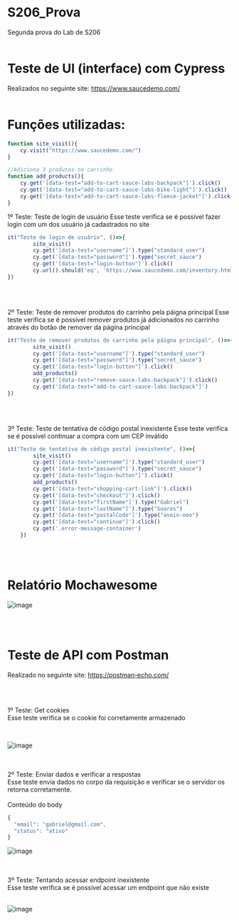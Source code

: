 # S206_Prova
Segunda prova do Lab de S206
<br>
<br>

# Teste de UI (interface) com Cypress
Realizados no seguinte site: https://www.saucedemo.com/
<br>
<br>

# Funções utilizadas:
```javascript
function site_visit(){
    cy.visit("https://www.saucedemo.com/")
}

//Adiciona 3 produtos no carrinho
function add_products(){
    cy.get('[data-test="add-to-cart-sauce-labs-backpack"]').click()
    cy.get('[data-test="add-to-cart-sauce-labs-bike-light"]').click()
    cy.get('[data-test="add-to-cart-sauce-labs-fleece-jacket"]').click()
}
```

1º Teste: Teste de login de usuário
Esse teste verifica se é possível fazer login com um dos usuário já cadastrados no site
```javascript
it("Teste de login de usuário", ()=>{
        site_visit()
        cy.get('[data-test="username"]').type("standard_user")
        cy.get('[data-test="password"]').type("secret_sauce")
        cy.get('[data-test="login-button"]').click()
        cy.url().should('eq', 'https://www.saucedemo.com/inventory.html')
})
```

<br>
<br>

2º Teste: Teste de remover produtos do carrinho pela páigna principal
Esse teste verifica se é possível remover produtos já adicionados no carrinho através do botão de remover da página principal
```javascript
it("Teste de remover produtos do carrinho pela páigna principal", ()=>{
        site_visit()
        cy.get('[data-test="username"]').type("standard_user")
        cy.get('[data-test="password"]').type("secret_sauce")
        cy.get('[data-test="login-button"]').click()
        add_products()
        cy.get('[data-test="remove-sauce-labs-backpack"]').click()
        cy.get('[data-test="add-to-cart-sauce-labs-backpack"]')
})
```

<br>
<br>

3º Teste: Teste de tentativa de código postal inexistente
Esse teste verifica se é possível continuar a compra com um CEP inválido
```javascript
it("Teste de tentativa de código postal inexistente", ()=>{
        site_visit()
        cy.get('[data-test="username"]').type("standard_user")
        cy.get('[data-test="password"]').type("secret_sauce")
        cy.get('[data-test="login-button"]').click()
        add_products()
        cy.get('[data-test="shopping-cart-link"]').click()
        cy.get('[data-test="checkout"]').click()
        cy.get('[data-test="firstName"]').type("Gabriel")
        cy.get('[data-test="lastName"]').type("Soares")
        cy.get('[data-test="postalCode"]').type("aseio-oeo")
        cy.get('[data-test="continue"]').click()
        cy.get('.error-message-container')
    })
```

<br>
<br>

# Relatório Mochawesome
![image](https://github.com/user-attachments/assets/3080990c-50b7-48c5-8c39-2509ba5bcb36)

<br>
<br>

# Teste de API com Postman
Realizado no seguinte site: https://postman-echo.com/

<br>
<br>

1º Teste: Get cookies
<br>
Esse teste verifica se o cookie foi corretamente armazenado

<br>

![image](https://github.com/user-attachments/assets/e3463a02-d5db-404a-8fa2-8f9a1a3c5cbd)

<br>
<br>
2º Teste: Enviar dados e verificar a respostas
<br>
Esse teste envia dados no corpo da requisição e verificar se o servidor os retorna corretamente.

<br>
<br>
Conteúdo do body

```javascript
{
  "email": "gabriel@gmail.com",
  "status": "ativo"
}
```

![image](https://github.com/user-attachments/assets/a79bb0b5-949b-44d9-bd4c-f4d972bf7988)

<br>
<br>
3º Teste: Tentando acessar endpoint inexistente
<br>
Esse teste verifica se é possível acessar um endpoint que não existe

<br>
<br>

![image](https://github.com/user-attachments/assets/e4385433-dd4c-4624-adaf-e445a8ee395b)

